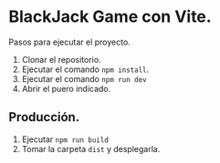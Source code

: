 # BlackJack Game con Vite.

Pasos para ejecutar el proyecto.
1. Clonar el repositorio.
2. Ejecutar el comando ```npm install```.
3. Ejecutar el comando ```npm run dev```
4. Abrir el puero indicado.

## Producción.
1. Ejecutar ```npm run build```
2. Tomar la carpeta ```dist``` y desplegarla.

